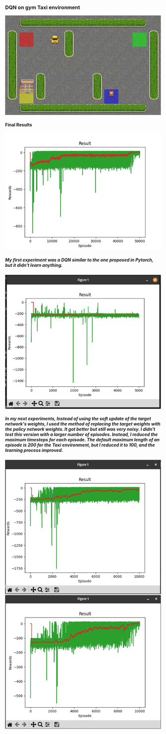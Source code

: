 ### DQN on gym Taxi environment
![](https://github.com/Arya-Ebrahimi/RL-Playground/blob/main/Deep-Q-Learning/runs/out.gif)
#### Final Results
![](https://github.com/Arya-Ebrahimi/RL-Playground/blob/main/Deep-Q-Learning/images/50000.png)
##### My first experiment was a DQN similar to the one proposed in Pytorch, but it didn't learn anything.
![Alt text](https://github.com/Arya-Ebrahimi//RL-Playground/blob/main/Deep-Q-Learning/images/target_network_soft_network.png?raw=true "1")

##### In my next experiments, Instead of using the soft update of the target network's weights, I used the method of replacing the target weights with the policy network weights. It got better but still was very noisy. I didn't test this version with a larger number of episodes. Instead, I reduced the maximum timesteps for each episode. The default maximum length of an episode is 200 for the Taxi environment, but I reduced it to 100, and the learning process improved.

![Alt text](https://github.com/Arya-Ebrahimi//RL-Playground/blob/main/Deep-Q-Learning/images/replace_target_with_policy.png?raw=true "1")
![Alt text](https://github.com/Arya-Ebrahimi//RL-Playground/blob/main/Deep-Q-Learning/images/reduce_maximum_timestep.png?raw=true "1")
